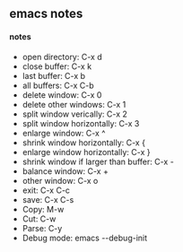 emacs notes
---

#### notes
 * open directory: C-x d
 * close buffer: C-x k
 * last buffer: C-x b
 * all buffers: C-x C-b
 * delete window: C-x 0
 * delete other windows: C-x 1
 * split window verically: C-x 2
 * split window horizontally: C-x 3
 * enlarge window: C-x ^
 * shrink window horizontally: C-x {
 * enlarge window horizontally: C-x }
 * shrink window if larger than buffer: C-x -
 * balance window: C-x +
 * other window: C-x o
 * exit: C-x C-c
 * save: C-x C-s
 * Copy: M-w
 * Cut: C-w
 * Parse: C-y
 * Debug mode: emacs --debug-init
 


